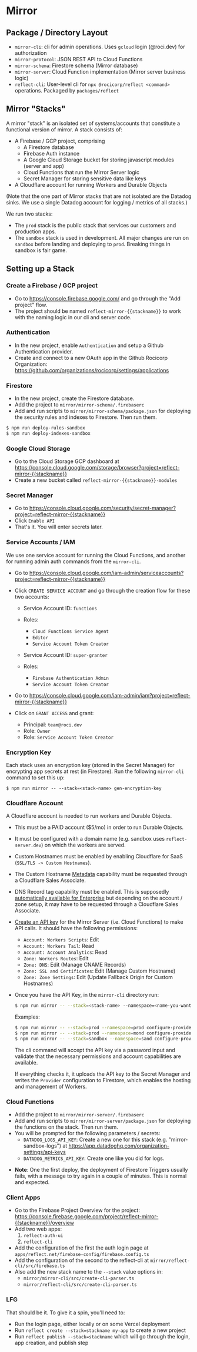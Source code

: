 # Mirror

## Package / Directory Layout

- `mirror-cli`: cli for admin operations. Uses `gcloud` login (@roci.dev) for authorization
- `mirror-protocol`: JSON REST API to Cloud Functions
- `mirror-schema`: Firestore schema (Mirror database)
- `mirror-server`: Cloud Function implementation (Mirror server business logic)
- `reflect-cli`: User-level cli for `npx @rocicorp/reflect <command>` operations. Packaged by `packages/reflect`

## Mirror "Stacks"

A mirror "stack" is an isolated set of systems/accounts that constitute a
functional version of mirror. A stack consists of:

- A Firebase / GCP project, comprising
  - A Firestore database
  - Firebase Auth instance
  - A Google Cloud Storage bucket for storing javascript modules (server and app)
  - Cloud Functions that run the Mirror Server logic
  - Secret Manager for storing sensitive data like keys
- A Cloudflare account for running Workers and Durable Objects

(Note that the one part of Mirror stacks that are not isolated are the Datadog
sinks. We use a single Datadog account for logging / metrics of all stacks.)

We run two stacks:

- The `prod` stack is the public stack that services our customers and production apps.
- The `sandbox` stack is used in development. All major changes are run on `sandbox`
  before landing and deploying to `prod`. Breaking things in sandbox is fair game.

## Setting up a Stack

### Create a Firebase / GCP project

- Go to https://console.firebase.google.com/ and go through the "Add project" flow.
- The project should be named `reflect-mirror-{{stackname}}` to work with the
  naming logic in our cli and server code.

### Authentication

- In the new project, enable `Authentication` and setup a Github Authentication provider.
- Create and connect to a new OAuth app in the Github Rocicorp Organization:
  https://github.com/organizations/rocicorp/settings/applications

### Firestore

- In the new project, create the Firestore database.
- Add the project to `mirror/mirror-schema/.firebaserc`
- Add and run scripts to `mirror/mirror-schema/package.json` for deploying the security
  rules and indexes to Firestore. Then run them.

```sh
$ npm run deploy-rules-sandbox
$ npm run deploy-indexes-sandbox
```

### Google Cloud Storage

- Go to the Cloud Storage GCP dashboard at https://console.cloud.google.com/storage/browser?project=reflect-mirror-{{stackname}}
- Create a new bucket called `reflect-mirror-{{stackname}}-modules`

### Secret Manager

- Go to https://console.cloud.google.com/security/secret-manager?project=reflect-mirror-{{stackname}}
- Click `Enable API`
- That's it. You will enter secrets later.

### Service Accounts / IAM

We use one service account for running the Cloud Functions, and another for
running admin auth commands from the `mirror-cli`.

- Go to https://console.cloud.google.com/iam-admin/serviceaccounts?project=reflect-mirror-{{stackname}}
- Click `CREATE SERVICE ACCOUNT` and go through the creation flow for these two accounts:

  - Service Account ID: `functions`
  - Roles:

    - `Cloud Functions Service Agent`
    - `Editor`
    - `Service Account Token Creator`

  - Service Account ID: `super-granter`
  - Roles:
    - `Firebase Authentication Admin`
    - `Service Account Token Creator`

- Go to https://console.cloud.google.com/iam-admin/iam?project=reflect-mirror-{{stackname}}
- Click on `GRANT ACCESS` and grant:
  - Principal: `team@roci.dev`
  - Role: `Owner`
  - Role: `Service Account Token Creator`

### Encryption Key

Each stack uses an encryption key (stored in the Secret Manager) for encrypting app
secrets at rest (in Firestore). Run the following `mirror-cli` command to set this up:

```
$ npm run mirror -- --stack=<stack-name> gen-encryption-key
```

### Cloudflare Account

A Cloudflare account is needed to run workers and Durable Objects.

- This must be a PAID account ($5/mo) in order to run Durable Objects.
- It must be configured with a domain name (e.g. sandbox uses `reflect-server.dev`)
  on which the workers are served.
- Custom Hostnames must be enabled by enabling Cloudflare for SaaS (`SSL/TLS -> Custom Hostnames`).
- The Custom Hostname [Metadata](https://developers.cloudflare.com/cloudflare-for-platforms/cloudflare-for-saas/domain-support/custom-metadata/)
  capability must be requested through a Cloudflare Sales Associate.
- DNS Record tag capability must be enabled. This is supposedly [automatically available for Enterprise](https://developers.cloudflare.com/dns/manage-dns-records/reference/record-attributes/#record-tags)
  but depending on the account / zone setup, it may have to be requested through a Cloudflare Sales Associate.
- [Create an API key](https://dash.cloudflare.com/profile/api-tokens) for the Mirror Server
  (i.e. Cloud Functions) to make API calls. It should have the following permissions:

  - `Account: Workers Scripts`: Edit
  - `Account: Workers Tail`: Read
  - `Account: Account Analytics`: Read
  - `Zone: Workers Routes`: Edit
  - `Zone: DNS`: Edit (Manage CNAME Records)
  - `Zone: SSL and Certificates`: Edit (Manage Custom Hostname)
  - `Zone: Zone Settings`: Edit (Update Fallback Origin for Custom Hostnames)

- Once you have the API Key, in the `mirror-cli` directory run:

  ```sh
  $ npm run mirror -- --stack=<stack-name> --namespace=<name-you-want> configure-provider
  ```

  Examples:

  ```sh
  $ npm run mirror -- --stack=prod --namespace=prod configure-provider default
  $ npm run mirror -- --stack=prod --namespace=mond configure-provider monday
  $ npm run mirror -- --stack=sandbox --namespace=sand configure-provider default --max-apps=50
  ```

  The cli command will accept the API key via a password input and validate that
  the necessary permissions and account capabilities are available.

  If everything checks it, it uploads the API key to the Secret Manager and writes the
  `Provider` configuration to Firestore, which enables the hosting and management of Workers.

### Cloud Functions

- Add the project to `mirror/mirror-server/.firebaserc`
- Add and run scripts to `mirror/mirror-server/package.json` for deploying the functions
  on the stack. Then run them.
- You will be prompted for the following parameters / secrets:
  - `DATADOG_LOGS_API_KEY`: Create a new one for this stack (e.g. "mirror-sandbox-logs") at https://app.datadoghq.com/organization-settings/api-keys
  - `DATADOG_METRICS_API_KEY`: Create one like you did for logs.

* **Note**: One the first deploy, the deployment of Firestore Triggers usually fails,
  with a message to try again in a couple of minutes. This is normal and expected.

### Client Apps

- Go to the Firebase Project Overview for the project: https://console.firebase.google.com/project/reflect-mirror-{{stackname}}/overview
- Add two web apps:
  1. `reflect-auth-ui`
  2. `reflect-cli`
- Add the configuration of the first the auth login page at `apps/reflect.net/firebase-config/firebase.config.ts`
- Add the configuration of the second to the reflect-cli at `mirror/reflect-cli/src/firebase.ts`
- Also add the new stack name to the `--stack` value options in:
  - `mirror/mirror-cli/src/create-cli-parser.ts`
  - `mirror/reflect-cli/src/create-cli-parser.ts`

### LFG

That should be it. To give it a spin, you'll need to:

- Run the login page, either locally or on some Vercel deployment
- Run `reflect create --stack=stackname my-app` to create a new project
- Run `reflect publish --stack=stackname` which will go through the login, app creation, and publish step
